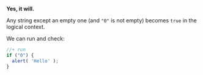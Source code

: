 **Yes, it will.**

Any string except an empty one (and `"0"` is not empty) becomes `true` in the logical context.

We can run and check:

```js
//+ run
if ("0") {
  alert( 'Hello' );
}
```

